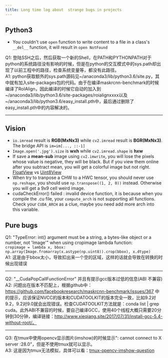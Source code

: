 ```yaml
---
title: Long time log about  strange bugs in projects
---
```



## Python3

- You couldn't use `open` function to write content to a file in a class's `__del__` function, it will result in `open NotFound`

Q1: 登陆SSH之后，然后获取一个新的Shell，在PATH和PYTHONPATH对于python的系统路径没有影响的时候，但是在python的交互模式中的sys.path却出现了以前工程中的路径，检查系统变量等，都没有此路径。
<br> A1: python获取额外的sys.path源码见~/anaconda3/lib/python3.6/site.py，其中就有加入site-packages包的代码。由于在编译maskrcnn-benchmark的时候编译了RoIAlign，因此编译的时候它自动的加入到~/anaconda3/lib/python3.6/site-packages/roialignxxxx以及~/anaconda3/lib/python3.6/easy_install.pth中，最后通过删除了easy_install.pth中的内容解决的。

<hr>




## Vision

- `io.imread` result is **RGB(MxNx3)** while `cv2.imread` result is **BGR(MxNx3)**. The bridge API is `im=im[..., ::-1]`
- `Image.open('.jpg').size` is **wxh** while `cv2.imread.shape` is **hxw**
- If save a **mean-sub** image using `cv2.imwrite`, you will lose the pixels whose value is negative, they will be black. But if you view them online after you subtract mean, you will get a colorful image but not right. [FloatView](https://ws4.sinaimg.cn/large/006tNc79ly1fpsmbe3zjzj306b06bdfq.jpg) vs [Uint8View](https://ws2.sinaimg.cn/large/006tNc79gy1fpsmbrasalj306b06b74q.jpg)
- When try to tranpose a CHW to a HWC tensor, you should never use `np.reshape`, you should use `np.transpose((1, 2, 0))` instead. Otherwise you will get a 9x9 cell weird image.
- cudaCheckError() failed : invalid device function, it is because when you compile the .cu file, your `compute_arch` is not supporting all functions. Check your `CUDA_ARCH` as a clue, maybe you need add more arch into this variable.



## Pure bugs

Q1: "TypeError: int() argument must be a string, a bytes-like object or a number, not 'Image'" when using cropimage lambda function:<br> `cropimage = lambda x, bbox: np.array(Image.fromarray(x.astype(np.uint8)).crop(bbox), x.dtype)`
<br>A1: 这是由于bbox太小，导致扣出来一个空的区域，这样的话就会导致在转换的时候出现错误

<hr>

Q2: "__CudaPopCallFunctionError" 并且有提示gcc版本过低的信息(ABI 不兼容)
<br>A2: 问题出在版本不匹配上，根据github中：https://github.com/facebookresearch/maskrcnn-benchmark/issues/367 中的提示，应该保证NVCC的版本和CUDATOOLKIT的版本完全一致，比如9.2对9.2，9.2对9.0就会出现错误。检查CUDATOOLKIT方法就是：conda list | grep cuda。此外ABI不兼容的时候，要自己编译GCC，使用40个线程大概只需要20分钟到30分钟，编译链接：http://www.xieqiang.site/2017/07/31/install-gcc-5.4-without-root/。

<hr>

Q3: 在tmux中使用opencv显示图片(imshow)的时候显示": cannot connect to X server :28.0"，但是不使用tmux就可以显示。
<br>A3: 这是因为tmux无法模拟，具体可以看：[tmux-opencv-imshow-question](https://stackoverflow.com/questions/39840184/python-code-crashes-with-cannot-connect-to-x-server-when-detaching-sshtmux-se)


